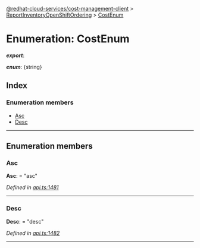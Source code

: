 [@redhat-cloud-services/cost-management-client](../README.md) > [ReportInventoryOpenShiftOrdering](../modules/reportinventoryopenshiftordering.md) > [CostEnum](../enums/reportinventoryopenshiftordering.costenum.md)

# Enumeration: CostEnum

*__export__*: 

*__enum__*: {string}

## Index

### Enumeration members

* [Asc](reportinventoryopenshiftordering.costenum.md#asc)
* [Desc](reportinventoryopenshiftordering.costenum.md#desc)

---

## Enumeration members

<a id="asc"></a>

###  Asc

**Asc**:  = "asc"

*Defined in [api.ts:1481](https://github.com/rvsia/javascript-clients/blob/master/packages/cost-management/api.ts#L1481)*

___
<a id="desc"></a>

###  Desc

**Desc**:  = "desc"

*Defined in [api.ts:1482](https://github.com/rvsia/javascript-clients/blob/master/packages/cost-management/api.ts#L1482)*

___

